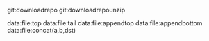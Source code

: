 git:downloadrepo
git:downloadrepounzip

data:file:top
data:file:tail
data:file:appendtop
data:file:appendbottom
data:file:concat(a,b,dst)
